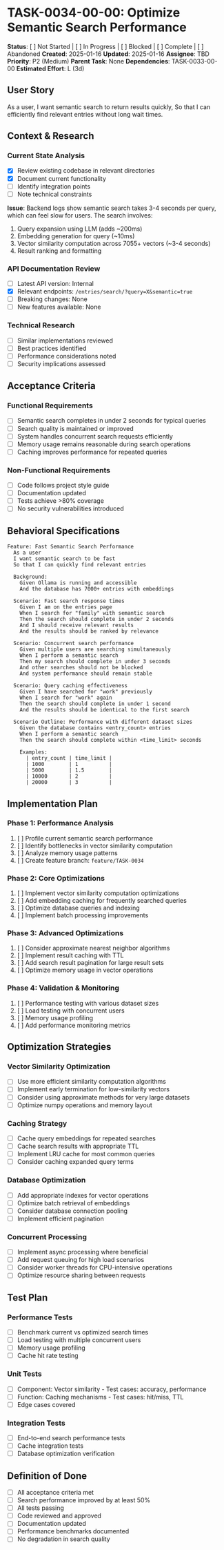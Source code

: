 # TASK-0034-00-00: Optimize Semantic Search Performance

**Status**: [ ] Not Started | [ ] In Progress | [ ] Blocked | [ ] Complete | [ ] Abandoned
**Created**: 2025-01-16
**Updated**: 2025-01-16
**Assignee**: TBD
**Priority**: P2 (Medium)
**Parent Task**: None
**Dependencies**: TASK-0033-00-00
**Estimated Effort**: L (3d)

## User Story
As a user,
I want semantic search to return results quickly,
So that I can efficiently find relevant entries without long wait times.

## Context & Research

### Current State Analysis
- [X] Review existing codebase in relevant directories
- [X] Document current functionality
- [ ] Identify integration points
- [ ] Note technical constraints

**Issue**: Backend logs show semantic search takes 3-4 seconds per query, which can feel slow for users. The search involves:
1. Query expansion using LLM (adds ~200ms)
2. Embedding generation for query (~10ms)
3. Vector similarity computation across 7055+ vectors (~3-4 seconds)
4. Result ranking and formatting

### API Documentation Review
- [ ] Latest API version: Internal
- [X] Relevant endpoints: `/entries/search/?query=X&semantic=true`
- [ ] Breaking changes: None
- [ ] New features available: None

### Technical Research
- [ ] Similar implementations reviewed
- [ ] Best practices identified
- [ ] Performance considerations noted
- [ ] Security implications assessed

## Acceptance Criteria

### Functional Requirements
- [ ] Semantic search completes in under 2 seconds for typical queries
- [ ] Search quality is maintained or improved
- [ ] System handles concurrent search requests efficiently
- [ ] Memory usage remains reasonable during search operations
- [ ] Caching improves performance for repeated queries

### Non-Functional Requirements
- [ ] Code follows project style guide
- [ ] Documentation updated
- [ ] Tests achieve >80% coverage
- [ ] No security vulnerabilities introduced

## Behavioral Specifications

```gherkin
Feature: Fast Semantic Search Performance
  As a user
  I want semantic search to be fast
  So that I can quickly find relevant entries

  Background:
    Given Ollama is running and accessible
    And the database has 7000+ entries with embeddings

  Scenario: Fast search response times
    Given I am on the entries page
    When I search for "family" with semantic search
    Then the search should complete in under 2 seconds
    And I should receive relevant results
    And the results should be ranked by relevance

  Scenario: Concurrent search performance
    Given multiple users are searching simultaneously
    When I perform a semantic search
    Then my search should complete in under 3 seconds
    And other searches should not be blocked
    And system performance should remain stable

  Scenario: Query caching effectiveness
    Given I have searched for "work" previously
    When I search for "work" again
    Then the search should complete in under 1 second
    And the results should be identical to the first search

  Scenario Outline: Performance with different dataset sizes
    Given the database contains <entry_count> entries
    When I perform a semantic search
    Then the search should complete within <time_limit> seconds

    Examples:
      | entry_count | time_limit |
      | 1000        | 1          |
      | 5000        | 1.5        |
      | 10000       | 2          |
      | 20000       | 3          |
```

## Implementation Plan

### Phase 1: Performance Analysis
1. [ ] Profile current semantic search performance
2. [ ] Identify bottlenecks in vector similarity computation
3. [ ] Analyze memory usage patterns
4. [ ] Create feature branch: `feature/TASK-0034`

### Phase 2: Core Optimizations
1. [ ] Implement vector similarity computation optimizations
2. [ ] Add embedding caching for frequently searched queries
3. [ ] Optimize database queries and indexing
4. [ ] Implement batch processing improvements

### Phase 3: Advanced Optimizations
1. [ ] Consider approximate nearest neighbor algorithms
2. [ ] Implement result caching with TTL
3. [ ] Add search result pagination for large result sets
4. [ ] Optimize memory usage in vector operations

### Phase 4: Validation & Monitoring
1. [ ] Performance testing with various dataset sizes
2. [ ] Load testing with concurrent users
3. [ ] Memory usage profiling
4. [ ] Add performance monitoring metrics

## Optimization Strategies

### Vector Similarity Optimization
- [ ] Use more efficient similarity computation algorithms
- [ ] Implement early termination for low-similarity vectors
- [ ] Consider using approximate methods for very large datasets
- [ ] Optimize numpy operations and memory layout

### Caching Strategy
- [ ] Cache query embeddings for repeated searches
- [ ] Cache search results with appropriate TTL
- [ ] Implement LRU cache for most common queries
- [ ] Consider caching expanded query terms

### Database Optimization
- [ ] Add appropriate indexes for vector operations
- [ ] Optimize batch retrieval of embeddings
- [ ] Consider database connection pooling
- [ ] Implement efficient pagination

### Concurrent Processing
- [ ] Implement async processing where beneficial
- [ ] Add request queuing for high load scenarios
- [ ] Consider worker threads for CPU-intensive operations
- [ ] Optimize resource sharing between requests

## Test Plan

### Performance Tests
- [ ] Benchmark current vs optimized search times
- [ ] Load testing with multiple concurrent users
- [ ] Memory usage profiling
- [ ] Cache hit rate testing

### Unit Tests
- [ ] Component: Vector similarity - Test cases: accuracy, performance
- [ ] Function: Caching mechanisms - Test cases: hit/miss, TTL
- [ ] Edge cases covered

### Integration Tests
- [ ] End-to-end search performance tests
- [ ] Cache integration tests
- [ ] Database optimization verification

## Definition of Done
- [ ] All acceptance criteria met
- [ ] Search performance improved by at least 50%
- [ ] All tests passing
- [ ] Code reviewed and approved
- [ ] Documentation updated
- [ ] Performance benchmarks documented
- [ ] No degradation in search quality